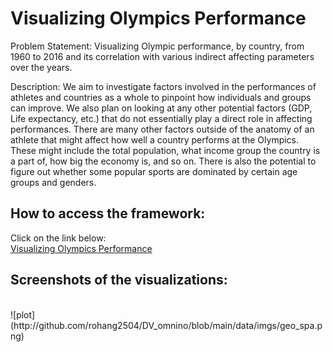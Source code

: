 <h1>Visualizing Olympics Performance</h1>

Problem Statement: Visualizing Olympic performance, by country, from 1960 to 2016 and its correlation with various indirect affecting parameters over the years.


Description: We aim to investigate factors involved in the performances of athletes and countries as a whole to pinpoint how individuals and groups can improve. We also plan on looking at any other potential factors (GDP, Life expectancy, etc.) that do not essentially play a direct role in affecting performances. There are many other factors outside of the anatomy of an athlete that might affect how well a country performs at the Olympics. These might include the total population, what income group the country is a part of, how big the economy is, and so on. There is also the potential to figure out whether some popular sports are dominated by certain age groups and genders.

<h2>How to access the framework:</h2>
Click on the link below: <br>
<a href="https://rohang2504.github.io/DV_omnino/index.html">Visualizing Olympics Performance</a>

<h2>Screenshots of the visualizations:</h2>
<a href="http://github.com/rohang2504/DV_omnino/blob/main/data/imgs/geo_spa.png"></a><br>
![plot](http://github.com/rohang2504/DV_omnino/blob/main/data/imgs/geo_spa.png)
<a href="http://github.com/rohang2504/DV_omnino/blob/main/data/imgs/sport.png"></a><br>
<a href="http://github.com/rohang2504/DV_omnino/blob/main/data/imgs/scatter.png"></a><br>
